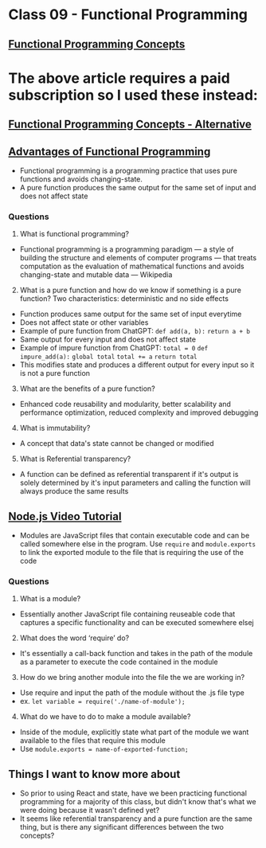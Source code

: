# Class 09 - Functional Programming

## [Functional Programming Concepts](https://medium.com/the-renaissance-developer/concepts-of-functional-programming-in-javascript-6bc84220d2aa)
# The above article requires a paid subscription so I used these instead:
## [Functional Programming Concepts - Alternative](https://en.wikipedia.org/wiki/Functional_programming)
## [Advantages of Functional Programming](https://scalac.io/blog/unleashing-the-power-the-advantages-of-functional-programming-in-the-digital-age/)
- Functional programming is a programming practice that uses pure functions and avoids changing-state.
- A pure function produces the same output for the same set of input and does not affect state

### Questions

1. What is functional programming?
- Functional programming is a programming paradigm — a style of building the structure and elements of computer programs — that treats computation as the evaluation of mathematical functions and avoids changing-state and mutable data — Wikipedia
2. What is a pure function and how do we know if something is a pure function?
Two characteristics: deterministic and no side effects
 - Function produces same output for the same set of input everytime
 - Does not affect state or other variables
 - Example of pure function from ChatGPT:
    ```def add(a, b):```
    ```return a + b```
- Same output for every input and does not affect state
- Example of impure function from ChatGPT:
    ```total = 0```
    ```def impure_add(a):```
    ```global total```
    ```total += a```
    ```return total```
- This modifies state and produces a different output for every input so it is not a pure function
3. What are the benefits of a pure function?
- Enhanced code reusability and modularity, better scalability and performance optimization, reduced complexity and improved debugging
4. What is immutability?
- A concept that data's state cannot be changed or modified
5. What is Referential transparency?
- A function can be defined as referential transparent if it's output is solely determined by it's input parameters and calling the function will always produce the same results

## [Node.js Video Tutorial](https://www.youtube.com/watch?v=xHLd36QoS4k)
- Modules are JavaScript files that contain executable code and can be called somewhere else in the program.
Use ```require``` and ```module.exports``` to link the exported module to the file that is requiring the use of the code

### Questions

1. What is a module?
- Essentially another JavaScript file containing reuseable code that captures a specific functionality and can be executed somewhere elsej
2. What does the word ‘require’ do?
- It's essentially a call-back function and takes in the path of the module as a parameter to execute the code contained in the module
3. How do we bring another module into the file the we are working in?
- Use require and input the path of the module without the .js file type
- ex. ```let variable = require('./name-of-module');```
4. What do we have to do to make a module available?
- Inside of the module, explicitly state what part of the module we want available to the files that require this module
- Use ```module.exports = name-of-exported-function;```

## Things I want to know more about
- So prior to using React and state, have we been practicing functional programming for a majority of this class, but didn't know that's what we were doing because it wasn't defined yet?
- It seems like referential transparency and a pure function are the same thing, but is there any significant differences between the two concepts?
